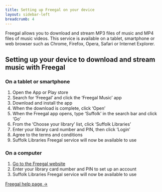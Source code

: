 ```yaml
---
title: Setting up Freegal on your device
layout: sidebar-left
breadcrumb: 4
---
```


<p>Freegal allows you to download and stream MP3 files of music and MP4 files of music videos. This service is available on a tablet, smartphone or web browser such as Chrome, Firefox, Opera, Safari or Internet Explorer.</p>
<h2>Setting up your device to download and stream music with Freegal</h2>
<h3>On a tablet or smartphone</h3>
<ol>
<li>Open the App or Play store</li>
<li>Search for ‘Freegal’ and click the ‘Freegal Music’ app</li>
<li>Download and install the app</li>
<li>When the download is complete, click ‘Open’</li>
<li>When the Freegal app opens, type ‘Suffolk’ in the search bar and click ‘Go’</li>
<li>From the ‘Choose your library’ list, click ‘Suffolk Libraries’</li>
<li>Enter your library&nbsp;card number and PIN, then click ‘Login’</li>
<li>Agree to the terms and conditions</li>
<li>Suffolk Libraries Freegal&nbsp;service will now be available to use</li>
</ol>
<h3>On a computer</h3>
<ol>
<li><a href="http://suffolklibraries.freegalmusic.com">Go to the Freegal website</a></li>
<li>Enter&nbsp;your library card number and PIN to set up an account</li>
<li>Suffolk Libraries Freegal&nbsp;service will now be available to use</li>
</ol>
<p><a class="pure-button pure-button-primary" href="http://suffolklibraries.freegalmusic.com/questions">Freegal help page →</a></p>
